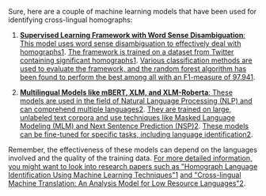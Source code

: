 Sure, here are a couple of machine learning models that have been used for identifying cross-lingual homographs:

1. [**Supervised Learning Framework with Word Sense Disambiguation**: This model uses word sense disambiguation to effectively deal with homographs](https://link.springer.com/chapter/10.1007/978-981-19-6631-6_60)[1](https://link.springer.com/chapter/10.1007/978-981-19-6631-6_60). [The framework is trained on a dataset from Twitter containing significant homographs](https://link.springer.com/chapter/10.1007/978-981-19-6631-6_60)[1](https://link.springer.com/chapter/10.1007/978-981-19-6631-6_60). [Various classification methods are used to evaluate the framework, and the random forest algorithm has been found to perform the best among all with an F1-measure of 97.94](https://link.springer.com/chapter/10.1007/978-981-19-6631-6_60)[1](https://link.springer.com/chapter/10.1007/978-981-19-6631-6_60).
    
2. [**Multilingual Models like mBERT, XLM, and XLM-Roberta**: These models are used in the field of Natural Language Processing (NLP) and can comprehend multiple languages](https://link.springer.com/chapter/10.1007/978-981-19-6631-6_60)[2](https://link.springer.com/chapter/10.1007/978-981-99-3963-3_7). [They are trained on large, unlabeled text corpora and use techniques like Masked Language Modeling (MLM) and Next Sentence Prediction (NSP)](https://link.springer.com/chapter/10.1007/978-981-19-6631-6_60)[2](https://link.springer.com/chapter/10.1007/978-981-99-3963-3_7). [These models can be fine-tuned for specific tasks, including language identification](https://link.springer.com/chapter/10.1007/978-981-19-6631-6_60)[2](https://link.springer.com/chapter/10.1007/978-981-99-3963-3_7).
    

Remember, the effectiveness of these models can depend on the languages involved and the quality of the training data. [For more detailed information, you might want to look into research papers such as "Homograph Language Identification Using Machine Learning Techniques"](https://link.springer.com/chapter/10.1007/978-981-19-6631-6_60)[1](https://link.springer.com/chapter/10.1007/978-981-19-6631-6_60) [and "Cross-lingual Machine Translation: An Analysis Model for Low Resource Languages"](https://link.springer.com/chapter/10.1007/978-981-99-3963-3_7)[2](https://link.springer.com/chapter/10.1007/978-981-99-3963-3_7).